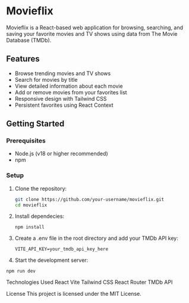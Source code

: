 # Movieflix

Movieflix is a React-based web application for browsing, searching, and saving your favorite movies and TV shows using data from The Movie Database (TMDb).

## Features

- Browse trending movies and TV shows
- Search for movies by title
- View detailed information about each movie
- Add or remove movies from your favorites list
- Responsive design with Tailwind CSS
- Persistent favorites using React Context

## Getting Started

### Prerequisites

- Node.js (v18 or higher recommended)
- npm

### Setup

1. Clone the repository:

   ```sh
   git clone https://github.com/your-username/movieflix.git
   cd movieflix
   ```

2. Install dependecies:

   `npm install`

3. Create a .env file in the root directory and add your TMDb API key:

   `VITE_API_KEY=your_tmdb_api_key_here`

4. Start the development server:

`npm run dev`

Technologies Used
React
Vite
Tailwind CSS
React Router
TMDb API

License
This project is licensed under the MIT License.
